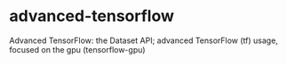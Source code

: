 # advanced-tensorflow
Advanced TensorFlow: the Dataset API; advanced TensorFlow (tf) usage, focused on the gpu (tensorflow-gpu)

